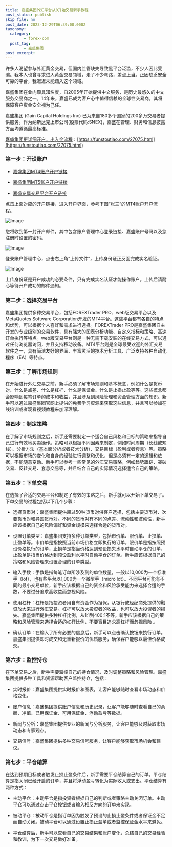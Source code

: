 ```yaml
---
title: 嘉盛集团外汇平台从0开始交易新手教程
post_status: publish
skip_file: no
post_date: 2023-12-29T06:39:00.000Z
taxonomy:
  category:
        - forex-com
  post_tag:
        - 嘉盛集团
post_excerpt: 
---
```

许多人渴望参与外汇黄金交易，但国内监管缺失导致黑平台泛滥，不少人因此受骗。我本人也曾寻求进入黄金交易领域，走了不少弯路，差点上当。正因缺乏安全可靠的平台，我迟迟未能踏入这个领域。

嘉盛集团在业内颇具知名度，自2005年开始提供中文服务，是历史最悠久的中文服务交易商之一。14年来，嘉盛已成为客户心中值得信赖的全球性交易商，其将保障客户资金安全视为己任。

嘉盛集团 (Gain Capital Holdings Inc) 已为来自180多个国家的200多万交易者提供服务。作为纳斯达克上市公司(股票代码:SNEX)，嘉盛在管理、财务和信息披露方面均遵循最高标准。

[嘉盛集团更详细开户，出入金流程](https://funstoutiao.com/27075.html)：[https://funstoutiao.com/27075.html](https://funstoutiao.com/27075.html)

### 第一步：开设账户

* [嘉盛集团MT4账户开户链接](https://s.ssgg.net/jsmt4)

* [嘉盛集团MT5账户开户链接](https://s.ssgg.net/jsmt5)

* [嘉盛专属交易平台开户链接](https://s.ssgg.net/js)

点击上面对应的开户链接，进入开户界面，参考下图“张三”的MT4账户开户流程。

![Image](https://prod-files-secure.s3.us-west-2.amazonaws.com/39ed1227-6d7d-4570-be36-9ccd4a2c4241/7a167aea-686b-400d-af59-4e18eb607a40/640.png?X-Amz-Algorithm=AWS4-HMAC-SHA256&X-Amz-Content-Sha256=UNSIGNED-PAYLOAD&X-Amz-Credential=ASIAZI2LB466RKF7Z6VP%2F20250220%2Fus-west-2%2Fs3%2Faws4_request&X-Amz-Date=20250220T101313Z&X-Amz-Expires=3600&X-Amz-Security-Token=IQoJb3JpZ2luX2VjEJH%2F%2F%2F%2F%2F%2F%2F%2F%2F%2FwEaCXVzLXdlc3QtMiJHMEUCIQDgXCfjWDMwySeXpv%2BlwOiL74rqut8wnXrJ2Mt9l7WOdAIgZxgmYVoi%2F%2FrNWZ7TFYakeuNB8skCgtU7fIqECWTTdjAqiAQIuv%2F%2F%2F%2F%2F%2F%2F%2F%2F%2FARAAGgw2Mzc0MjMxODM4MDUiDJyCZXzQQNTxhVpu7ircA%2B%2FrTjrO67GRXhDJBq5tpqnGpAjIoU%2FuIV%2BQKDRx6PWBkEXSfbsQhBwK1EcrL31JtQEi25H0N8u%2BJnLuQ3Q2ebzVm3TImAIicGvljdxghSCOQk5AlINGsqw%2BWTZvYes0APEfREkmlNmA0XAoxpKO2%2F048sr3uDHsr%2BxkPWX4tLkDE64bMCuIguxYg7aLR%2FH9vtXjFId1YlMhLdtO97TGczElAEgkI90JbCc78KUcdb%2FydU3yIWJivva587TpgisUQnlIfr6eeO9ngV4SqbCn5ZVhwi8mLxzkJrUXbQiB56NRvKh%2FIY%2FxwoOThv%2FDJv0Z2rCbCVjBwNAP0DHb9ZBmSP2PGJDiDCk7UBj2pwnZXapIa9wFOT5ZJvjkbR4IHWtusIq%2FVMoOzL7Q4sdcVBkN1m%2FgJqmKVB%2FD7yqzjdhnDMxuXDa9paBSriz%2F6jEt%2BUJ%2F50wfGiAPz46tVYI0JFmd7zWKlv1IE2gb4%2BVJvxJFvUl2TsOa2LTXvo5nteqo3HbIuy2IuBtxpl6IniWQZN8on2CZCL%2BM2PcwEjLN5qF%2B4b5Pjab3uBmyj2PaUB1stBaUCddJz00mj7e3YLlb%2FVDox97YQTF9F%2BvaPl8ln7i4Q1RDcOgEgyzQskygcFVwMNfW270GOqUBkuO%2Bfrf1%2FaW7lwA1cUBtm8Vcpu81LFdsC6jSAgFw%2Bl1x3TQa30Eyjoh6msX78KvaBdrdtXEkZ2qlYcvBelHcRhbTCSxBL6Z3ancwj2W7PRxOnguarEbvDdVwfNIi4ZjwpjllsRnmPrxIZGj1VGj7kqLZY6ijkqpefoWOiDu2onLy1pKasczFLFPsCa9A9scZcOoHZ%2B%2F3UAgZAqEGyLdryiAXWGcD&X-Amz-Signature=2d6b129e396868ed679074af6bf451ac02de4111222c9aa9499cc24beec6f334&X-Amz-SignedHeaders=host&x-id=GetObject)

您将收到第一封开户邮件，其中包含账户管理中心登录链接、嘉盛账户号码以及您注册时设置的密码。

![Image](https://prod-files-secure.s3.us-west-2.amazonaws.com/39ed1227-6d7d-4570-be36-9ccd4a2c4241/eaa1c6b3-2877-4284-a0e1-530e222c27fb/image.png?X-Amz-Algorithm=AWS4-HMAC-SHA256&X-Amz-Content-Sha256=UNSIGNED-PAYLOAD&X-Amz-Credential=ASIAZI2LB466RKF7Z6VP%2F20250220%2Fus-west-2%2Fs3%2Faws4_request&X-Amz-Date=20250220T101313Z&X-Amz-Expires=3600&X-Amz-Security-Token=IQoJb3JpZ2luX2VjEJH%2F%2F%2F%2F%2F%2F%2F%2F%2F%2FwEaCXVzLXdlc3QtMiJHMEUCIQDgXCfjWDMwySeXpv%2BlwOiL74rqut8wnXrJ2Mt9l7WOdAIgZxgmYVoi%2F%2FrNWZ7TFYakeuNB8skCgtU7fIqECWTTdjAqiAQIuv%2F%2F%2F%2F%2F%2F%2F%2F%2F%2FARAAGgw2Mzc0MjMxODM4MDUiDJyCZXzQQNTxhVpu7ircA%2B%2FrTjrO67GRXhDJBq5tpqnGpAjIoU%2FuIV%2BQKDRx6PWBkEXSfbsQhBwK1EcrL31JtQEi25H0N8u%2BJnLuQ3Q2ebzVm3TImAIicGvljdxghSCOQk5AlINGsqw%2BWTZvYes0APEfREkmlNmA0XAoxpKO2%2F048sr3uDHsr%2BxkPWX4tLkDE64bMCuIguxYg7aLR%2FH9vtXjFId1YlMhLdtO97TGczElAEgkI90JbCc78KUcdb%2FydU3yIWJivva587TpgisUQnlIfr6eeO9ngV4SqbCn5ZVhwi8mLxzkJrUXbQiB56NRvKh%2FIY%2FxwoOThv%2FDJv0Z2rCbCVjBwNAP0DHb9ZBmSP2PGJDiDCk7UBj2pwnZXapIa9wFOT5ZJvjkbR4IHWtusIq%2FVMoOzL7Q4sdcVBkN1m%2FgJqmKVB%2FD7yqzjdhnDMxuXDa9paBSriz%2F6jEt%2BUJ%2F50wfGiAPz46tVYI0JFmd7zWKlv1IE2gb4%2BVJvxJFvUl2TsOa2LTXvo5nteqo3HbIuy2IuBtxpl6IniWQZN8on2CZCL%2BM2PcwEjLN5qF%2B4b5Pjab3uBmyj2PaUB1stBaUCddJz00mj7e3YLlb%2FVDox97YQTF9F%2BvaPl8ln7i4Q1RDcOgEgyzQskygcFVwMNfW270GOqUBkuO%2Bfrf1%2FaW7lwA1cUBtm8Vcpu81LFdsC6jSAgFw%2Bl1x3TQa30Eyjoh6msX78KvaBdrdtXEkZ2qlYcvBelHcRhbTCSxBL6Z3ancwj2W7PRxOnguarEbvDdVwfNIi4ZjwpjllsRnmPrxIZGj1VGj7kqLZY6ijkqpefoWOiDu2onLy1pKasczFLFPsCa9A9scZcOoHZ%2B%2F3UAgZAqEGyLdryiAXWGcD&X-Amz-Signature=26bf0c83c721e07c6dc21b6ede46b1428fd6e659364871cb3b6ce224488611fb&X-Amz-SignedHeaders=host&x-id=GetObject)

登录账户管理中心，点击右上角“上传文件”，上传身份证正反面完成实名验证。

![Image](https://prod-files-secure.s3.us-west-2.amazonaws.com/39ed1227-6d7d-4570-be36-9ccd4a2c4241/54090639-09fc-46b4-a135-e0289f707147/image.png?X-Amz-Algorithm=AWS4-HMAC-SHA256&X-Amz-Content-Sha256=UNSIGNED-PAYLOAD&X-Amz-Credential=ASIAZI2LB466RKF7Z6VP%2F20250220%2Fus-west-2%2Fs3%2Faws4_request&X-Amz-Date=20250220T101313Z&X-Amz-Expires=3600&X-Amz-Security-Token=IQoJb3JpZ2luX2VjEJH%2F%2F%2F%2F%2F%2F%2F%2F%2F%2FwEaCXVzLXdlc3QtMiJHMEUCIQDgXCfjWDMwySeXpv%2BlwOiL74rqut8wnXrJ2Mt9l7WOdAIgZxgmYVoi%2F%2FrNWZ7TFYakeuNB8skCgtU7fIqECWTTdjAqiAQIuv%2F%2F%2F%2F%2F%2F%2F%2F%2F%2FARAAGgw2Mzc0MjMxODM4MDUiDJyCZXzQQNTxhVpu7ircA%2B%2FrTjrO67GRXhDJBq5tpqnGpAjIoU%2FuIV%2BQKDRx6PWBkEXSfbsQhBwK1EcrL31JtQEi25H0N8u%2BJnLuQ3Q2ebzVm3TImAIicGvljdxghSCOQk5AlINGsqw%2BWTZvYes0APEfREkmlNmA0XAoxpKO2%2F048sr3uDHsr%2BxkPWX4tLkDE64bMCuIguxYg7aLR%2FH9vtXjFId1YlMhLdtO97TGczElAEgkI90JbCc78KUcdb%2FydU3yIWJivva587TpgisUQnlIfr6eeO9ngV4SqbCn5ZVhwi8mLxzkJrUXbQiB56NRvKh%2FIY%2FxwoOThv%2FDJv0Z2rCbCVjBwNAP0DHb9ZBmSP2PGJDiDCk7UBj2pwnZXapIa9wFOT5ZJvjkbR4IHWtusIq%2FVMoOzL7Q4sdcVBkN1m%2FgJqmKVB%2FD7yqzjdhnDMxuXDa9paBSriz%2F6jEt%2BUJ%2F50wfGiAPz46tVYI0JFmd7zWKlv1IE2gb4%2BVJvxJFvUl2TsOa2LTXvo5nteqo3HbIuy2IuBtxpl6IniWQZN8on2CZCL%2BM2PcwEjLN5qF%2B4b5Pjab3uBmyj2PaUB1stBaUCddJz00mj7e3YLlb%2FVDox97YQTF9F%2BvaPl8ln7i4Q1RDcOgEgyzQskygcFVwMNfW270GOqUBkuO%2Bfrf1%2FaW7lwA1cUBtm8Vcpu81LFdsC6jSAgFw%2Bl1x3TQa30Eyjoh6msX78KvaBdrdtXEkZ2qlYcvBelHcRhbTCSxBL6Z3ancwj2W7PRxOnguarEbvDdVwfNIi4ZjwpjllsRnmPrxIZGj1VGj7kqLZY6ijkqpefoWOiDu2onLy1pKasczFLFPsCa9A9scZcOoHZ%2B%2F3UAgZAqEGyLdryiAXWGcD&X-Amz-Signature=67320e835c0a4d0de9da0cff92ba60dd336a610111dcf775ba5f5a8b9e4d5f9e&X-Amz-SignedHeaders=host&x-id=GetObject)

上传身份证是开户成功的必要条件，只有完成实名认证才能操作账户。上传后请耐心等待开户成功的邮件通知。

### 第二步：选择交易平台

嘉盛集团提供多种交易平台，包括FOREXTrader PRO、web版交易平台以及MetaQuotes Software Corporation开发的MT4平台。这些平台都有各自的特点和优势，可以根据个人喜好和需求进行选择。FOREXTrader PRO是嘉盛集团自主开发的专业级别的交易软件，具有强大的图表分析功能、自定义指标和策略、高速订单执行等特点。web版交易平台则是一种无需下载安装的在线交易方式，可以通过任何浏览器访问，并且支持移动设备。MT4平台则是全球最受欢迎的外汇交易软件之一，具有简洁友好的界面、丰富灵活的技术分析工具、广泛支持各种自动化程序（EA）等特点。

### 第三步：了解市场规则

在开始进行外汇交易之前，新手必须了解市场规则和基本概念，例如什么是货币对、什么是点差、什么是杠杆、什么是保证金、什么是止损止盈等等。这些概念都会影响到每笔订单的成本和收益，并且涉及到风险管理和资金管理方面的知识。新手可以通过嘉盛集团官网上提供的免费学习资源来获取这些信息，并且可以参加在线培训或者观看视频教程来加深理解。

### 第四步：制定策略

在了解了市场规则之后，新手还需要制定一个适合自己风格和目标的策略来指导自己进行有效地买卖操作。策略可以根据不同因素来制定，例如时间周期（长线或短线）、分析方法（基本面分析或者技术分析）、交易目标（盈利或者套息）等。策略可以根据市场的变化和自身的经验进行调整和优化，但是必须有一定的逻辑和依据，不能随意变动。新手可以参考一些常见的外汇交易策略，例如趋势跟踪、突破交易、反转交易、套息交易等，并且结合自己的实际情况选择适合自己的策略。

### 第五步：下单交易

在选择了合适的交易平台和制定了有效的策略之后，新手就可以开始下单交易了。下单交易的过程包括以下几个步骤：

* 选择货币对：嘉盛集团提供超过50种货币对供客户选择，包括主要货币对、次要货币对和异国货币对。不同的货币对有不同的点差、流动性和波动性，新手应该根据自己的风险偏好和资金规模来选择合适的货币对。

* 设置订单类型：嘉盛集团支持多种订单类型，包括市价单、限价单、止损单、止盈单等。市价单是指按照当前市场价格立即执行的订单，限价单是指按照预设价格执行的订单，止损单是指当价格达到预设损失水平时自动平仓的订单，止盈单是指当价格达到预设盈利水平时自动平仓的订单。新手应该根据自己的策略和风险管理来设置合理的订单类型。

* 输入手数：手数是指每笔订单所涉及到的单位数量，一般以10,000为一个标准手（lot），也有些平台以1,000为一个微型手（micro lot）。不同平台可能有不同的最小交易单位，新手应该根据自己的资金和风险承受能力来选择合适的手数，不要过分追求高收益而忽视风险。

* 使用杠杆：杠杆是指投资者用自有资金作为担保，从银行或经纪商处提供的融资放大来进行外汇交易。杠杆可以放大投资者的收益，也可以放大投资者的损失。嘉盛集团提供多种杠杆比例，从1:1到400:1不等。新手应该根据自己的策略和风险管理来选择合适的杠杆比例，不要盲目追求高杠杆而忽视风险 。

* 确认订单：在输入了所有必要的信息后，新手可以点击确认按钮来执行订单。嘉盛集团提供即时成交和无重新报价的优质服务，确保客户能够以最佳价格成交。

### 第六步：监控持仓

在下单交易之后，新手需要监控自己的持仓情况，及时调整策略和风险管理。嘉盛集团提供多种工具和资源帮助客户监控持仓，包括：

* 实时报价：嘉盛集团提供实时报价和图表，让客户能够随时查看市场动态和价格变化。

* 账户信息：嘉盛集团提供账户信息和历史记录，让客户能够随时查看自己的余额、净值、已用保证金、可用保证金、浮动盈亏等数据。

* 新闻与分析：嘉盛集团提供专业的新闻与分析服务，让客户能够及时获取市场动态和专家观点。

* 交易信号：嘉盛集团提供多种交易信号服务，让客户能够获取市场机会和建议。

### 第七步：平仓结算

在达到预期目标或者触发止损止盈条件后，新手需要平仓结算自己的订单。平仓结算是指关闭已经开启的订单，并且将浮动盈亏转化为实际收入或支出。平仓结算有两种方式：

* 主动平仓：主动平仓是指投资者根据自己的判断或者策略主动关闭订单。主动平仓可以通过点击平仓按钮或者输入相反方向的订单来实现。

* 被动平仓：被动平仓是指订单因为触发了预设的止损止盈条件或者保证金不足而自动关闭。被动平仓可以通过设置止损止盈单或者监控保证金水平来避免。

* 平仓结算后，新手可以查看自己的交易结果和账户变化，总结自己的交易经验和教训，为下一次交易做好准备。